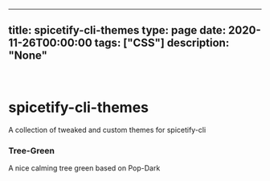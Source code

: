 
---
title: spicetify-cli-themes
type: page
date: 2020-11-26T00:00:00
tags: ["CSS"]
description: "None"
---


<br>

# spicetify-cli-themes

A collection of tweaked and custom themes for spicetify-cli

### Tree-Green
A nice calming tree green based on Pop-Dark
